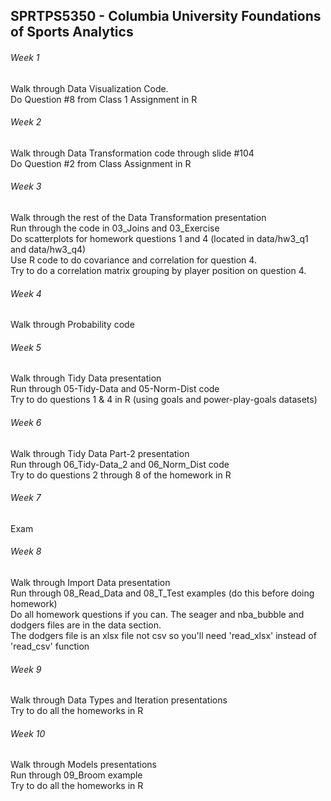 ## SPRTPS5350 - Columbia University Foundations of Sports Analytics

###### Week 1 <br/>
Walk through Data Visualization Code. <br/>
Do Question #8 from Class 1 Assignment in R <br/>
###### Week 2 <br/>
Walk through Data Transformation code through slide #104 <br/>
Do Question #2 from Class Assignment in R <br/>
###### Week 3 <br/>
Walk through the rest of the Data Transformation presentation <br/>
  Run through the code in 03_Joins and 03_Exercise <br/>
Do scatterplots for homework questions 1 and 4 (located in data/hw3_q1 and data/hw3_q4) <br/>
Use R code to do covariance and correlation for question 4.  <br/>
Try to do a correlation matrix grouping by player position on question 4. <br/>
###### Week 4 <br/>
Walk through Probability code <br/>
###### Week 5 <br/>
Walk through Tidy Data presentation  <br/>
Run through 05-Tidy-Data and 05-Norm-Dist code  <br/>
Try to do questions 1 & 4 in R (using goals and power-play-goals datasets)  <br/>
###### Week 6 <br/>
Walk through Tidy Data Part-2 presentation  <br/>
Run through 06_Tidy-Data_2 and 06_Norm_Dist code  <br/>
Try to do questions 2 through 8 of the homework in R  <br/>
###### Week 7 <br/>
Exam  <br/>
###### Week 8 <br/>
Walk through Import Data presentation  <br/>
Run through 08_Read_Data and 08_T_Test examples (do this before doing homework)  <br/>
Do all homework questions if you can. The seager and nba_bubble and dodgers files are in the data section. <br/>
The dodgers file is an xlsx file not csv so you'll need 'read_xlsx' instead of 'read_csv' function <br/>
###### Week 9 <br/>
Walk through Data Types and Iteration presentations  <br/>
Try to do all the homeworks in R  <br/>
###### Week 10 <br/>
Walk through Models presentations  <br/>
Run through 09_Broom example <br/>
Try to do all the homeworks in R  <br/>
